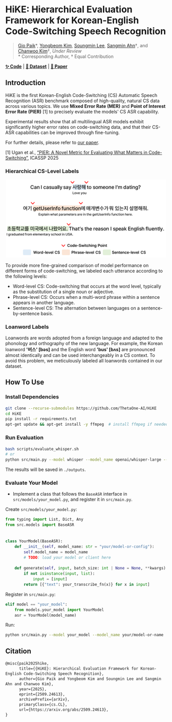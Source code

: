 # HiKE: Hierarchical Evaluation Framework for Korean-English Code-Switching Speech Recognition
> [Gio Paik](https://sites.google.com/view/giopaik)\*, [Yongbeom Kim](#), [Soungmin Lee](#), [Sangmin Ahn](https://www.linkedin.com/in/sangmin-ahn-0656ab1b1/)†, and [Chanwoo Kim](https://www.linkedin.com/in/chanwkim)†, *Under Review*    
> \* Corresponding Author, † Equal Contribution

[**✨ Code**](https://github.com/ThetaOne-AI/HiKE) | [**🤗 Dataset**](https://huggingface.co/datasets/thetaone-ai/HiKE) | [**📖 Paper**](https://arxiv.org/abs/2509.24613)

## Introduction
HiKE is the first Korean-English Code-Switching (CS) Automatic Speech Recognition (ASR) benchmark composed of high-quality, natural CS data across various topics. We use **Mixed Error Rate (MER)** and **Point of Interest Error Rate (PIER)** [1] to precisely evaluate the models' CS ASR capability.

Experimental results show that all multilingual ASR models exhibit significantly higher error rates on code-switching data, and that their CS-ASR capabilities can be improved through fine-tuning.

For further details, please refer to [our paper](https://arxiv.org/abs/2509.24613).

[1] Ugan et al., [“PIER: A Novel Metric for Evaluating What Matters in Code-Switching”](https://arxiv.org/abs/2501.09512), ICASSP 2025 

### Hierarchical CS-Level Labels
<p align="center">
  <img src="docs/1.intro_250918_big.png" width="500px">
</p>

To provide more fine-grained comparison of model performance on different forms of code-switching, we labeled each utterance according to the following levels:

- Word-level CS: Code-switching that occurs at the word level, typically as the substitution of a single noun or adjective.
- Phrase-level CS: Occurs when a multi-word phrase within a sentence appears in another language.
- Sentence-level CS: The alternation between languages on a sentence-by-sentence basis.

### Loanword Labels
Loanwords are words adopted from a foreign language and adapted to the phonology and orthography of the new language. For example, the Korean loanword **'버스' [bəs]** and the English word **'bus' [bʌs]** are pronounced almost identically and can be used interchangeably in a CS context. To avoid this problem, we meticulously labeled all loanwords contained in our dataset.

## How To Use
### Install Dependencies
```sh
git clone --recurse-submodules https://github.com/ThetaOne-AI/HiKE
cd HiKE
pip install -r requirements.txt
apt-get update && apt-get install -y ffmpeg  # install ffmpeg if needed
```

### Run Evaluation
```sh
bash scripts/evaluate_whisper.sh
# or
python src/main.py --model whisper --model_name openai/whisper-large --batch_size 8
```

The results will be saved in `./outputs`.

### Evaluate Your Model
- Implement a class that follows the `BaseASR` interface in `src/models/your_model.py`, and register it in `src/main.py`.

Create `src/models/your_model.py`:

```python
from typing import List, Dict, Any
from src.models import BaseASR


class YourModel(BaseASR):
    def __init__(self, model_name: str = "your/model-or-config"):
        self.model_name = model_name
        # TODO: load your model or client here

    def generate(self, input, batch_size: int | None = None, **kwargs) -> List[Dict[str, Any]]:
        if not isinstance(input, list):
            input = [input]
        return [{"text": your_transcribe_fn(x)} for x in input]
```

Register in `src/main.py`:

```python
elif model == "your_model":
    from models.your_model import YourModel
    asr = YourModel(model_name)
```

Run:

```sh
python src/main.py --model your_model --model_name your/model-or-name
```


## Citation

```
@misc{paik2025hike,
      title={{HiKE}: Hierarchical Evaluation Framework for Korean-English Code-Switching Speech Recognition}, 
      author={Gio Paik and Yongbeom Kim and Soungmin Lee and Sangmin Ahn and Chanwoo Kim},
      year={2025},
      eprint={2509.24613},
      archivePrefix={arXiv},
      primaryClass={cs.CL},
      url={https://arxiv.org/abs/2509.24613}, 
}
```
